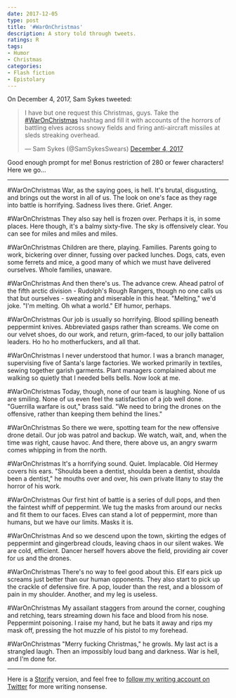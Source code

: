 ```yaml
---
date: 2017-12-05
type: post
title: '#WarOnChristmas'
description: A story told through tweets.
ratings: R
tags:
- Humor
- Christmas
categories:
- Flash fiction
- Epistolary
---
```


On December 4, 2017, Sam Sykes tweeted:

<blockquote class="twitter-tweet" data-lang="en"><p lang="en" dir="ltr">I have but one request this Christmas, guys. Take the <a href="https://twitter.com/hashtag/WarOnChristmas?src=hash&amp;ref_src=twsrc%5Etfw">#WarOnChristmas</a> hashtag and fill it with accounts of the horrors of battling elves across snowy fields and firing anti-aircraft missiles at sleds streaking overhead.</p>&mdash; Sam Sykes (@SamSykesSwears) <a href="https://twitter.com/SamSykesSwears/status/937832838694440960?ref_src=twsrc%5Etfw">December 4, 2017</a></blockquote>
<script async src="https://platform.twitter.com/widgets.js" charset="utf-8"></script>

Good enough prompt for me! Bonus restriction of 280 or fewer characters! Here we go...

-----

\#WarOnChristmas War, as the saying goes, is hell. It's brutal, disgusting, and brings out the worst in all of us. The look on one's face as they rage into battle is horrifying. Sadness lives there. Grief. Anger.

\#WarOnChristmas They also say hell is frozen over. Perhaps it is, in some places. Here though, it's a balmy sixty-five. The sky is offensively clear. You can see for miles and miles and miles.

\#WarOnChristmas Children are there, playing. Families. Parents going to work, bickering over dinner, fussing over packed lunches. Dogs, cats, even some ferrets and mice, a good many of which we must have delivered ourselves. Whole families, unaware.

\#WarOnChristmas And then there's us. The advance crew. Ahead patrol of the fifth arctic division - Rudolph's Rough Rangers, though no one calls us that but ourselves - sweating and miserable in this heat. "Melting," we'd joke. "I'm melting. Oh what a world." Elf humor, perhaps.

\#WarOnChristmas Our job is usually so horrifying. Blood spilling beneath peppermint knives. Abbreviated gasps rather than screams. We come on our velvet shoes, do our work, and return, grim-faced, to our jolly battalion leaders. Ho ho ho motherfuckers, and all that.

\#WarOnChristmas I never understood that humor. I was a branch manager, supervising five of Santa's large factories. We worked primarily in textiles, sewing together garish garments. Plant managers complained about me walking so quietly that I needed bells bells. Now look at me.

\#WarOnChristmas Today, though, none of our team is laughing. None of us are smiling. None of us even feel the satisfaction of a job well done. "Guerrilla warfare is out," brass said. "We need to bring the drones on the offensive, rather than keeping them behind the lines."

\#WarOnChristmas So there we were, spotting team for the new offensive drone detail. Our job was patrol and backup. We watch, wait, and, when the time was right, cause havoc. And there, there above us, an angry swarm comes whipping in from the north.

\#WarOnChristmas It's a horrifying sound. Quiet. Implacable. Old Hermey covers his ears. "Shoulda been a dentist, shoulda been a dentist, shoulda been a dentist," he mouths over and over, his own private litany to stay the horror of his work.

\#WarOnChristmas Our first hint of battle is a series of dull pops, and then the faintest whiff of peppermint. We tug the masks from around our necks and fit them to our faces. Elves can stand a lot of peppermint, more than humans, but we have our limits. Masks it is.

\#WarOnChristmas And so we descend upon the town, skirting the edges of peppermint and gingerbread clouds, leaving chaos in our silent wakes. We are cold, efficient. Dancer herself hovers above the field, providing air cover for us and the drones.

\#WarOnChristmas There's no way to feel good about this. Elf ears pick up screams just better than our human opponents. They also start to pick up the crackle of defensive fire. A pop, louder than the rest, and a blossom of pain in my shoulder. Another, and my leg is useless.

\#WarOnChristmas  My assailant staggers from around the corner, coughing and retching, tears streaming down his face and blood from his nose. Peppermint poisoning. I raise my hand, but he bats it away and rips my mask off, pressing the hot muzzle of his pistol to my forehead.

\#WarOnChristmas "Merry fucking Christmas," he growls. My last act is a strangled laugh. Then an impossibly loud bang and darkness. War is hell, and I'm done for.

----

Here is a [Storify](https://storify.com/drab_makyo/war-on-christmas) version, and feel free to [follow my writing account on Twitter](https://twitter.com/makyo_writes) for more writing nonsense.
